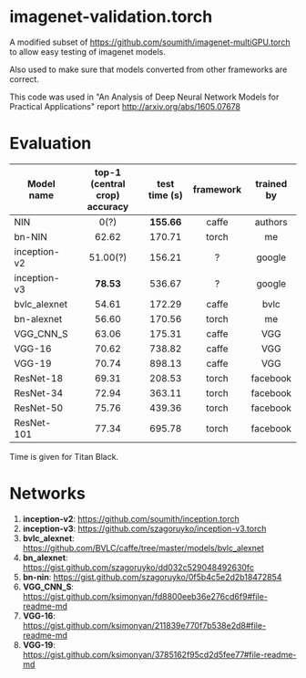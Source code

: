 imagenet-validation.torch
=========================

A modified subset of https://github.com/soumith/imagenet-multiGPU.torch to allow
easy testing of imagenet models.

Also used to make sure that models converted from other frameworks are correct.

This code was used in "An Analysis of Deep Neural Network Models for Practical Applications" report http://arxiv.org/abs/1605.07678

# Evaluation

|Model name| top-1 (central crop) accuracy | test time (s) | framework | trained by |
|---|:---:|:---:|:---:|:---:|
|NIN          | 0(?) | __155.66__ | caffe | authors |
|bn-NIN       | 62.62 | 170.71 | torch | me |
|inception-v2 | 51.00(?) | 156.21 | ? | google |
|inception-v3 | __78.53__ | 536.67 | ? | google |
|bvlc_alexnet | 54.61 | 172.29 | caffe | bvlc |
|bn-alexnet   | 56.60 | 170.56 | torch | me  |
|VGG_CNN_S    | 63.06 | 175.31 | caffe | VGG |
|VGG-16       | 70.62 | 738.82 | caffe | VGG |
|VGG-19       | 70.74 | 898.13 | caffe | VGG |
|ResNet-18    | 69.31 | 208.53 | torch | facebook |
|ResNet-34    | 72.94 | 363.11 | torch | facebook |
|ResNet-50    | 75.76 | 439.36 | torch | facebook |
|ResNet-101   | 77.34 | 695.78 | torch | facebook |

Time is given for Titan Black.

# Networks

1. __inception-v2__: https://github.com/soumith/inception.torch
2. __inception-v3__: https://github.com/szagoruyko/inception-v3.torch
3. __bvlc_alexnet__: https://github.com/BVLC/caffe/tree/master/models/bvlc_alexnet
4. __bn_alexnet__: https://gist.github.com/szagoruyko/dd032c529048492630fc
5. __bn-nin__: https://gist.github.com/szagoruyko/0f5b4c5e2d2b18472854
5. __VGG_CNN_S__: https://gist.github.com/ksimonyan/fd8800eeb36e276cd6f9#file-readme-md
6. __VGG-16__: https://gist.github.com/ksimonyan/211839e770f7b538e2d8#file-readme-md
7. __VGG-19__: https://gist.github.com/ksimonyan/3785162f95cd2d5fee77#file-readme-md
